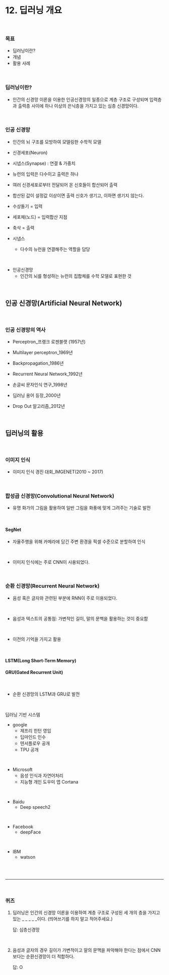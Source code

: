 # 12. 딥러닝 개요

<br/>

### 목표

- 딥러닝이란?
- 개념
- 활용 사례

<br/>

### 딥러닝이란?

- 인간의 신경망 이론을 이용한 인공신경망의 일종으로 계층 구조로 구성되며 입력층과 출력층 사이에 하나 이상의 은닉층을 가지고 있는 심층 신경망이다.

<br/>

### 인공 신경망

- 인간의 뇌 구조를 모방하여 모델링한 수학적 모델

- 신경세포(Neuron)
- 시넵스(Synapse) : 연결 & 가중치

- 뉴런의 입력은 다수이고 출력은 하나
- 여러 신경세포로부터 전달되어 온 신호들이 합산되어 출력
- 합산된 값이 설정값 이상이면 출력 신호가 생기고, 이하면 생기지 않는다.

- 수상돌기 = 입력
- 세포체(노드) = 입력합산 지점
- 축삭 = 출력

- 시냅스
  - 다수의 뉴런을 연결해주는 역할을 담당



<br/>

- 인공신경망
  - 인간의 뇌를 형성하는 뉴런의 집합체를 수학 모델로 표현한 것



<br/>

## 인공 신경망(Artificial Neural Network)

<br/>

### 인공 신경망의 역사

- Perceptron_프랭크 로젠블랫 (1957년)

- Multilayer perceptron_1969년
- Backpropagation_1986년
- Recurrent Neural Network_1992년
- 손글씨 문자인식 연구_1998년
- 딥러닝 용어 등장_2000년
- Drop Out 알고리즘_2012년



<br/>

## 딥러닝의 활용

 <br/>

### 이미지 인식

- 이미지 인식 경진 대회_IMGENET(2010 ~ 2017)

<br/>

### 합성곱 신경망(Convolutional Neural Network)

- 유명 화가의 그림을 활용하여 일반 그림을 화풍에 맞게 그려주는 기술로 발전

<br/>

#### SegNet

- 자율주행을 위해 카메라에 담긴 주변 환경을 픽셀 수준으로 분할하여 인식

<br/>

- 이미지 인식에는 주로 CNN이 사용되었다.



<br/>

### 순환 신경망(Recurrent Neural Network) 

- 음성 혹은 글자와 관련된 부분에 RNN이 주로 이용되었다.

<br/>

- 음성과 텍스트의 공통점: 가변적인 길이, 말의 문백을 활용하는 것이 중요함

<br/>

- 이전의 기억을 가지고 활용

<br/>

#### LSTM(Long Short-Term Memory)

#### GRU(Gated Recurrent Unit)

<br/>

- 순환 신경망의 LSTM과 GRU로 발전

<br/>

딥러닝 기반 시스템

- google
  - 제프리 힌턴 영입
  - 딥마인드 인수
  - 텐서플로우 공개
  - TPU 공개

<br/>

- Microsoft
  - 음성 인식과 자연어처리
  - 지능형 개인 도우미 앱 Cortana

<br/>

- Baidu
  - Deep speech2

<br/>

- Facebook
  - deepFace

<br/>

- IBM
  - watson





<br/>

<br/>

-------------------

<br/>

### 퀴즈

1. 딥러닝은 인간의 신경망 이론을 이용하여 계층 구조로 구성된 세 개의 층을 가지고 있는 _ _ _ _ _이다. (띄어쓰기를 하지 말고 적어주세요.)

   답: 심층신경망

<br/>

2. 음성과 글자의 경우 길이가 가변적이고 말의 문맥을 파악해야 한다는 점에서 CNN 보다는 순환신경망이 더 적합하다.

   답: O

<br/>